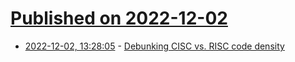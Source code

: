 # [Published on 2022-12-02](index.md)

* [2022-12-02, 13:28:05](https://news.ycombinator.com/item?id=33830152) - [Debunking CISC vs. RISC code density](https://www.bitsnbites.eu/cisc-vs-risc-code-density/)
